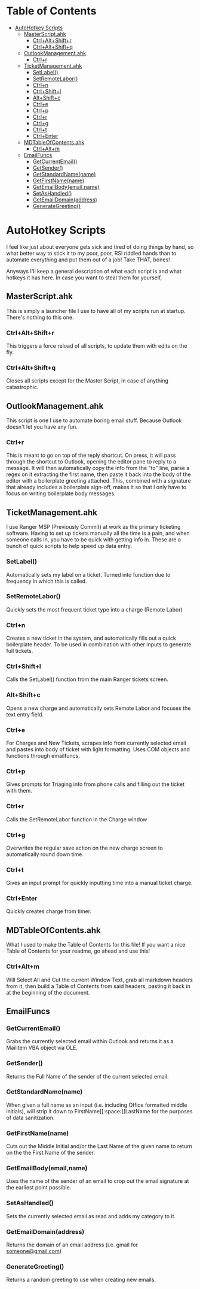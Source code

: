 # Table of Contents

* [AutoHotkey Scripts](#AutoHotkey+Scripts)
	* [MasterScript.ahk](#MasterScriptahk)
		* [Ctrl+Alt+Shift+r](#CtrlAltShiftr)
		* [Ctrl+Alt+Shift+q](#CtrlAltShiftq)
	* [OutlookManagement.ahk](#OutlookManagementahk)
		* [Ctrl+r](#Ctrlr)
	* [TicketManagement.ahk](#TicketManagementahk)
		* [SetLabel()](#SetLabel())
		* [SetRemoteLabor()](#SetRemoteLabor())
		* [Ctrl+n](#Ctrln)
		* [Ctrl+Shift+l](#CtrlShiftl)
		* [Alt+Shift+c](#AltShiftc)
		* [Ctrl+e](#Ctrle)
		* [Ctrl+p](#Ctrlp)
		* [Ctrl+r](#Ctrlr)
		* [Ctrl+g](#Ctrlg)
		* [Ctrl+t](#Ctrlt)
		* [Ctrl+Enter](#CtrlEnter)
	* [MDTableOfContents.ahk](#MDTableOfContentsahk)
		* [Ctrl+Alt+m](#CtrlAltm)
	* [EmailFuncs](#EmailFuncs)
		* [GetCurrentEmail()](#GetCurrentEmail())
		* [GetSender()](#GetSender())
		* [GetStandardName(name)](#GetStandardName(name))
		* [GetFirstName(name)](#GetFirstName(name))
		* [GetEmailBody(email,name)](#GetEmailBody(email,name))
		* [SetAsHandled()](#SetAsHandled())
		* [GetEmailDomain(address)](#GetEmailDomain(address))
		* [GenerateGreeting()](#GenerateGreeting())

# AutoHotkey Scripts

I feel like just about everyone gets sick and tired of doing things by hand, so what better way to stick it to my poor, poor, RSI riddled hands than to automate everything and put them out of a job! Take THAT, bones!

Anyways I'll keep a general description of what each script is and what hotkeys it has here. In case you want to steal them for yourself,

## MasterScript.ahk

This is simply a launcher file I use to have all of my scripts run at startup. There's nothing to this one.

### Ctrl+Alt+Shift+r

This triggers a force reload of all scripts, to update them with edits on the fly.

### Ctrl+Alt+Shift+q

Closes all scripts except for the Master Script, in case of anything catastrophic.

## OutlookManagement.ahk

This script is one I use to automate boring email stuff. Because Outlook doesn't let you have any fun.

### Ctrl+r

This is meant to go on top of the reply shortcut. On press, it will pass through the shortcut to Outlook, opening the editor pane to reply to a message. It will then automatically copy the info from the "to" line, parse a regex on it extracting the first name, then paste it back into the body of the editor with a boilerplate greeting attached. This, combined with a signature that already includes a boilerplate sign-off, makes it so that I only have to focus on writing boilerplate body messages.

## TicketManagement.ahk

I use Ranger MSP (Previously Commit) at work as the primary ticketing software. Having to set up tickets manually all the time is a pain, and when someone calls in, you have to be quick with getting info in. These are a bunch of quick scripts to help speed up data entry.

### SetLabel()

Automatically sets my label on a ticket. Turned into function due to frequency in which this is called.

### SetRemoteLabor()

Quickly sets the most frequent ticket type into a charge (Remote Labor)

### Ctrl+n

Creates a new ticket in the system, and automatically fills out a quick boilerplate header. To be used in combination with other inputs to generate full tickets.

### Ctrl+Shift+l

Calls the SetLabel() function from the main Ranger tickets screen.

### Alt+Shift+c

Opens a new charge and automatically sets Remote Labor and focuses the text entry field.

### Ctrl+e

For Charges and New Tickets, scrapes info from currently selected email and pastes into body of ticket with light formatting. Uses COM objects and functions through emailfuncs.

### Ctrl+p

Gives prompts for Triaging info from phone calls and filling out the ticket with them.

### Ctrl+r

Calls the SetRemoteLabor function in the Charge window

### Ctrl+g

Overwrites the regular save action on the new charge screen to automatically round down time.

### Ctrl+t

Gives an input prompt for quickly inputting time into a manual ticket charge.

### Ctrl+Enter

Quickly creates charge from timer.

## MDTableOfContents.ahk

What I used to make the Table of Contents for this file! If you want a nice Table of Contents for your readme, go ahead and use this!

### Ctrl+Alt+m

Will Select All and Cut the current Window Text, grab all markdown headers from it, then build a Table of Contents from said headers, pasting it back in at the beginning of the document.

## EmailFuncs

### GetCurrentEmail()

Grabs the currently selected email within Outlook and returns it as a Mailitem VBA object via OLE.

### GetSender()

Returns the Full Name of the sender of the current selected email.

### GetStandardName(name)

When given a full name as an input (i.e. including Office formatted middle initials), will strip it down to FirstName[[:space:]]LastName for the purposes of data sanitization.

### GetFirstName(name)

Cuts out the Middle Initial and/or the Last Name of the given name to return on the the First Name of the sender.

### GetEmailBody(email,name)

Uses the name of the sender of an email to crop out the email signature at the earliest point possible.

### SetAsHandled()

Sets the currently selected email as read and adds my category to it.

### GetEmailDomain(address)

Returns the domain of an email address (i.e. gmail for someone@gmail.com)

### GenerateGreeting()

Returns a random greeting to use when creating new emails.
